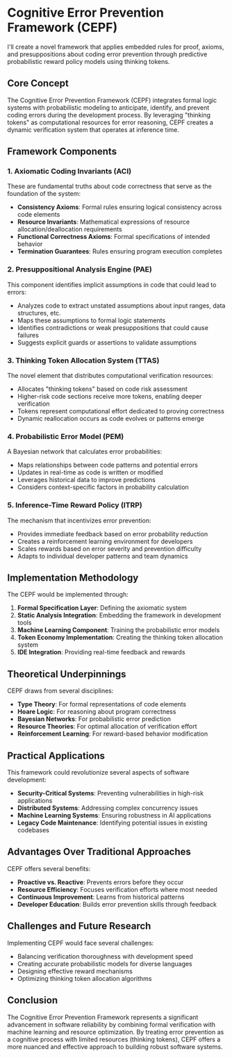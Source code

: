 # Cognitive Error Prevention Framework (CEPF)

I'll create a novel framework that applies embedded rules for proof, axioms, and presuppositions about coding error prevention through predictive probabilistic reward policy models using thinking tokens.

## Core Concept

The Cognitive Error Prevention Framework (CEPF) integrates formal logic systems with probabilistic modeling to anticipate, identify, and prevent coding errors during the development process. By leveraging "thinking tokens" as computational resources for error reasoning, CEPF creates a dynamic verification system that operates at inference time.

## Framework Components

### 1. Axiomatic Coding Invariants (ACI)

These are fundamental truths about code correctness that serve as the foundation of the system:

- **Consistency Axioms**: Formal rules ensuring logical consistency across code elements
- **Resource Invariants**: Mathematical expressions of resource allocation/deallocation requirements
- **Functional Correctness Axioms**: Formal specifications of intended behavior
- **Termination Guarantees**: Rules ensuring program execution completes

### 2. Presuppositional Analysis Engine (PAE)

This component identifies implicit assumptions in code that could lead to errors:

- Analyzes code to extract unstated assumptions about input ranges, data structures, etc.
- Maps these assumptions to formal logic statements
- Identifies contradictions or weak presuppositions that could cause failures
- Suggests explicit guards or assertions to validate assumptions

### 3. Thinking Token Allocation System (TTAS)

The novel element that distributes computational verification resources:

- Allocates "thinking tokens" based on code risk assessment
- Higher-risk code sections receive more tokens, enabling deeper verification
- Tokens represent computational effort dedicated to proving correctness
- Dynamic reallocation occurs as code evolves or patterns emerge

### 4. Probabilistic Error Model (PEM)

A Bayesian network that calculates error probabilities:

- Maps relationships between code patterns and potential errors
- Updates in real-time as code is written or modified
- Leverages historical data to improve predictions
- Considers context-specific factors in probability calculation

### 5. Inference-Time Reward Policy (ITRP)

The mechanism that incentivizes error prevention:

- Provides immediate feedback based on error probability reduction
- Creates a reinforcement learning environment for developers
- Scales rewards based on error severity and prevention difficulty
- Adapts to individual developer patterns and team dynamics

## Implementation Methodology

The CEPF would be implemented through:

1. **Formal Specification Layer**: Defining the axiomatic system
2. **Static Analysis Integration**: Embedding the framework in development tools
3. **Machine Learning Component**: Training the probabilistic error models
4. **Token Economy Implementation**: Creating the thinking token allocation system
5. **IDE Integration**: Providing real-time feedback and rewards

## Theoretical Underpinnings

CEPF draws from several disciplines:

- **Type Theory**: For formal representations of code elements
- **Hoare Logic**: For reasoning about program correctness
- **Bayesian Networks**: For probabilistic error prediction
- **Resource Theories**: For optimal allocation of verification effort
- **Reinforcement Learning**: For reward-based behavior modification

## Practical Applications

This framework could revolutionize several aspects of software development:

- **Security-Critical Systems**: Preventing vulnerabilities in high-risk applications
- **Distributed Systems**: Addressing complex concurrency issues
- **Machine Learning Systems**: Ensuring robustness in AI applications
- **Legacy Code Maintenance**: Identifying potential issues in existing codebases

## Advantages Over Traditional Approaches

CEPF offers several benefits:

- **Proactive vs. Reactive**: Prevents errors before they occur
- **Resource Efficiency**: Focuses verification efforts where most needed
- **Continuous Improvement**: Learns from historical patterns
- **Developer Education**: Builds error prevention skills through feedback

## Challenges and Future Research

Implementing CEPF would face several challenges:

- Balancing verification thoroughness with development speed
- Creating accurate probabilistic models for diverse languages
- Designing effective reward mechanisms
- Optimizing thinking token allocation algorithms

## Conclusion

The Cognitive Error Prevention Framework represents a significant advancement in software reliability by combining formal verification with machine learning and resource optimization. By treating error prevention as a cognitive process with limited resources (thinking tokens), CEPF offers a more nuanced and effective approach to building robust software systems.